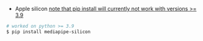 - Apple silicon <a href="https://github.com/google/mediapipe/issues/1325#issuecomment-757505422">note that pip install will currently not work with versions >= 3.9</a>

```bash
# worked on python >= 3.9 
$ pip install mediapipe-silicon
```

